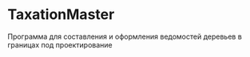 # TaxationMaster
Программа для составления и оформления ведомостей деревьев в границах под проектирование
